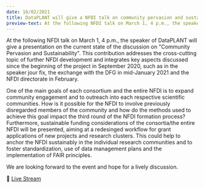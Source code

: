```yaml
---
date: 16/02/2021
title: DataPLANT will give a NFDI talk on community pervasion and sustainability
preview-text: At the following NFDI talk on March 1, 4 p.m., the speaker of DataPLANT will give a presentation on the current state of the discussion on "Community Pervasion and Sustainability". This contribution addresses the cross-cutting topic of further NFDI development and integrates key aspects discussed since the beginning of the project in September 2020, such as in the speaker jour fix, the exchange with the DFG in mid-January 2021 and the NFDI directorate in February.
---
```


At the following NFDI talk on March 1, 4 p.m., the speaker of DataPLANT will give a presentation on the current state of the discussion on "Community Pervasion and Sustainability". This contribution addresses the cross-cutting topic of further NFDI development and integrates key aspects discussed since the beginning of the project in September 2020, such as in the speaker jour fix, the exchange with the DFG in mid-January 2021 and the NFDI directorate in February.

One of the main goals of each consortium and the entire NFDI is to expand community engagement and to outreach into each respective scientific communities. How is it possible for the NFDI to involve previously disregarded members of the community and how do the methods used to achieve this goal impact the third round of the NFDI formation process? Furthermore, sustainable funding considerations of the consortia/the entire NFDI will be presented, aiming at a redesinged workflow for grant applications of new projects and research clusters. This could help to anchor the NFDI sustainably in the individual research communities and to foster standardization, use of data management plans and the implementation of FAIR principles.

We are looking forward to the event and hope for a lively discussion.

📣 [Live Stream](https://www.youtube.com/watch?v=VTGhtQmn2p4)